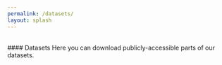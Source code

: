 ```yaml
---
permalink: /datasets/
layout: splash
---
```

<br>
#### Datasets
Here you can download publicly-accessible parts of our datasets.
